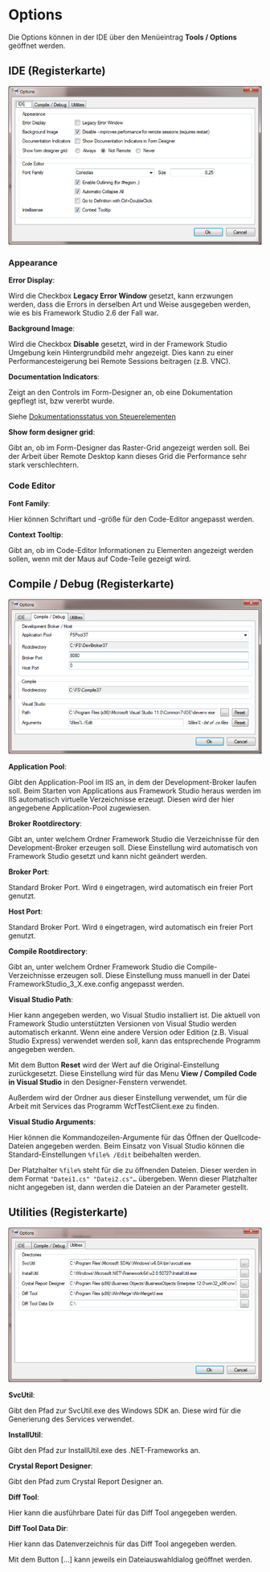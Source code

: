 # Options

Die Options können in der IDE über den Menüeintrag **Tools / Options** geöffnet werden.

## IDE (Registerkarte)

![Register IDE](media/options-ide.png)

### Appearance

**Error Display**:

Wird die Checkbox **Legacy Error Window** gesetzt, kann erzwungen werden, dass die Errors in derselben Art und Weise ausgegeben werden, wie es bis Framework Studio 2.6 der Fall war.

**Background Image**:

Wird die Checkbox **Disable** gesetzt, wird in der Framework Studio Umgebung kein Hintergrundbild mehr angezeigt. Dies kann zu einer Performancesteigerung bei Remote Sessions beitragen (z.B. VNC).

**Documentation Indicators**:

Zeigt an den Controls im Form-Designer an, ob eine Dokumentation gepflegt ist, bzw vererbt wurde.

Siehe [Dokumentationsstatus von Steuerelementen](../documentation/indicators.md)

**Show form designer grid**:

Gibt an, ob im Form-Designer das Raster-Grid angezeigt werden soll. Bei der Arbeit über Remote Desktop kann dieses Grid die Performance sehr stark verschlechtern.

### Code Editor

**Font Family**:

Hier können Schriftart und -größe für den Code-Editor angepasst werden.

**Context Tooltip**:

Gibt an, ob im Code-Editor Informationen zu Elementen angezeigt werden sollen, wenn mit der Maus auf Code-Teile gezeigt wird.

## Compile / Debug (Registerkarte)

![Register Compile](media/options-compile.png)

**Application Pool**:

Gibt den Application-Pool im IIS an, in dem der Development-Broker laufen soll. Beim Starten von Applications aus Framework Studio heraus werden im IIS automatisch virtuelle Verzeichnisse erzeugt. Diesen wird der hier angegebene Application-Pool zugewiesen.

**Broker Rootdirectory**:

Gibt an, unter welchem Ordner Framework Studio die Verzeichnisse für den Development-Broker erzeugen soll. Diese Einstellung wird automatisch von Framework Studio gesetzt und kann nicht geändert werden.

**Broker Port**:

Standard Broker Port. Wird `0` eingetragen, wird automatisch ein freier Port genutzt.

**Host Port**:

Standard Broker Port. Wird `0` eingetragen, wird automatisch ein freier Port genutzt.

**Compile Rootdirectory**:

Gibt an, unter welchem Ordner Framework Studio die Compile-Verzeichnisse erzeugen soll. Diese Einstellung muss manuell in der Datei FrameworkStudio_3_X.exe.config angepasst werden.

**Visual Studio Path**:

Hier kann angegeben werden, wo Visual Studio installiert ist. Die aktuell von Framework Studio unterstützten Versionen von Visual Studio werden automatisch erkannt. Wenn eine andere Version oder Edition (z.B. Visual Studio Express) verwendet werden soll, kann das entsprechende Programm angegeben werden.

Mit dem Button **Reset** wird der Wert auf die Original-Einstellung zurückgesetzt.
Diese Einstellung wird für das Menu **View /  Compiled Code in Visual Studio** in den Designer-Fenstern verwendet.

Außerdem wird der Ordner aus dieser Einstellung verwendet, um für die Arbeit mit Services das Programm WcfTestClient.exe zu finden.

**Visual Studio Arguments**:

Hier können die Kommandozeilen-Argumente für das Öffnen der Quellcode-Dateien angegeben werden. Beim Einsatz von Visual Studio können die Standard-Einstellungen `%file% /Edit` beibehalten werden.

Der Platzhalter `%file%` steht für die zu öffnenden Dateien. Dieser werden in dem Format `"Datei1.cs" "Datei2.cs"…` übergeben. Wenn dieser Platzhalter nicht angegeben ist, dann werden die Dateien an der Parameter gestellt.

## Utilities (Registerkarte)

![Register Utilities](media/options-utilities.png)

**SvcUtil**:

Gibt den Pfad zur SvcUtil.exe des Windows SDK an. Diese wird für die Generierung des Services verwendet.

**InstallUtil**:

Gibt den Pfad zur InstallUtil.exe des .NET-Frameworks an.

**Crystal Report Designer**:

Gibt den Pfad zum Crystal Report Designer an.

**Diff Tool**:

Hier kann die ausführbare Datei für das Diff Tool angegeben werden.

**Diff Tool Data Dir**:

Hier kann das Datenverzeichnis für das Diff Tool angegeben werden.

Mit dem Button [...]  kann jeweils ein Dateiauswahldialog geöffnet werden.
